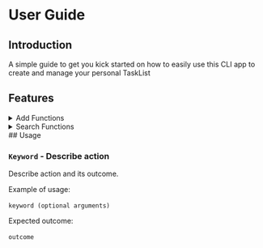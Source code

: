 # User Guide 

## Introduction
A simple guide to get you kick started on how to easily use this CLI app to create and manage your personal TaskList
## Features 
<details>
<summary>
Add Functions
</summary>
<br>

**Here are the commands to add different types of tasks into your tasklist**  
<br>
<details>
<summary>Add Todo</summary>

## `todo`
<br>

* Type `todo` followed by a space and then type in the 'todo' you wish to add into your list
<br>
<br>

![Todo](./Images/todo.png)
</details>

<details>
<summary>Add deadline</summary>

## `deadline`
<br>

* Type `deadline` followed by description of deadline, then followed by  `/by` followed by a space and then type the rest of the description
* Input date via `YYYY-MM-DD` format and time in `HH:MM` format if you wish to add date and time
<br>
<br>

![Deadline](./Images/deadline.png)
</details>
<details>
<summary>Add event</summary>

## `event`
<br>

* Type `event` followed by description of event, then followed by `/at` followed by a space and then type in the rest of the description
<br>
* Input date via `YYYY-MM-DD` format and time in `HH:MM` format if you wish to add date and time
<br>
<br>

![Event](./Images/event.png)
</details>
<hr>
</details>

<details>
<summary>
Search Functions
</summary>
<br>

**Here are the commands to search for tasks via description, time or date**  
<br>
<details>
<summary>
Search Via Description
</summary>

## `find`
<br>

* Type in `find` and then the description that you want to search for in the tasklist
* Return you tasks which contains the description you searched for
<br>
<br> 

</details>
<details>
<summary>
Search Via Time
</summary>

## `time`
<br>

* Type in `time` followed by the time that you wish to search for in `HH:MM` format
* Returns you the tasks which take place at the time you searched for
<br>
<br>


</details>
<details>
<summary>
Search Via Date
</summary>

## `schedule`
<br>

* Type in `schedule` followed by date that you wish to search for in `YYYY-MM-DD` format
* Returns you the tasks which take place on the date you searched for
<br>
<br> 

</details>
</details>
## Usage

### `Keyword` - Describe action

Describe action and its outcome.

Example of usage: 

`keyword (optional arguments)`

Expected outcome:

`outcome`
